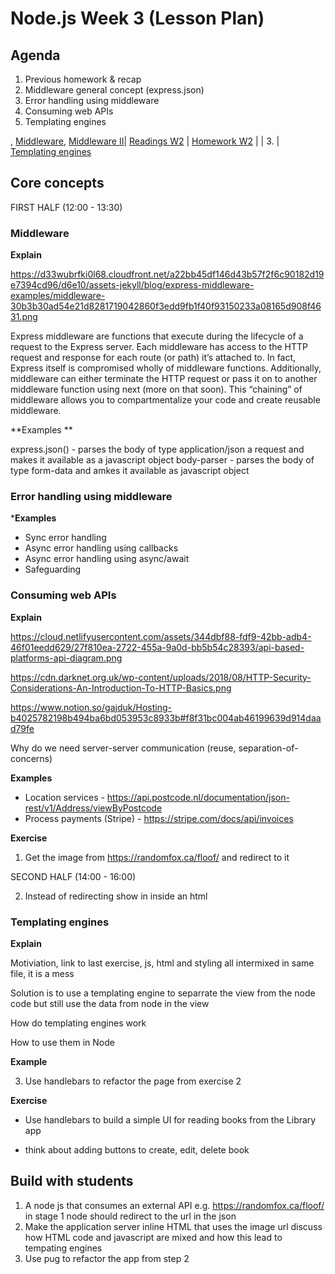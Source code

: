 # Node.js Week 3 (Lesson Plan)

## Agenda

1. Previous homework & recap
2. Middleware general concept (express.json)
3. Error handling using middleware
4. Consuming web APIs
5. Templating engines

, [Middleware](https://medium.com/@jamischarles/what-is-middleware-a-simple-explanation-bb22d6b41d01), [Middleware II](https://www.youtube.com/watch?v=9HOem0amlyg)| [Readings W2](week2/README.md) | [Homework W2](week2/homework/README.md) |
| 3. | [Templating engines](https://www.youtube.com/watch?v=oZGmHNZv7Sc)

## Core concepts

FIRST HALF (12:00 - 13:30)

### Middleware

**Explain**

https://d33wubrfki0l68.cloudfront.net/a22bb45df146d43b57f2f6c90182d19e7394cd96/d6e10/assets-jekyll/blog/express-middleware-examples/middleware-30b3b30ad54e21d8281719042860f3edd9fb1f40f93150233a08165d908f4631.png

Express middleware are functions that execute during the lifecycle of a request to the Express server. Each middleware has access to the HTTP request and response for each route (or path) it’s attached to. In fact, Express itself is compromised wholly of middleware functions. Additionally, middleware can either terminate the HTTP request or pass it on to another middleware function using next (more on that soon). This “chaining” of middleware allows you to compartmentalize your code and create reusable middleware.

**Examples **  

express.json() - parses the body of type application/json a request and makes it available as a javascript object
body-parser    - parses the body of type form-data and amkes it available as javascript object

### Error handling using middleware

***Examples**  

* Sync error handling  
* Async error handling using callbacks
* Async error handling using async/await
* Safeguarding

### Consuming web APIs

**Explain**

https://cloud.netlifyusercontent.com/assets/344dbf88-fdf9-42bb-adb4-46f01eedd629/27f810ea-2722-455a-9a0d-bb5b54c28393/api-based-platforms-api-diagram.png

https://cdn.darknet.org.uk/wp-content/uploads/2018/08/HTTP-Security-Considerations-An-Introduction-To-HTTP-Basics.png

https://www.notion.so/gajduk/Hosting-b4025782198b494ba6bd053953c8933b#f8f31bc004ab46199639d914daad79fe

Why do we need server-server communication (reuse, separation-of-concerns)

**Examples**

* Location services - https://api.postcode.nl/documentation/json-rest/v1/Address/viewByPostcode
* Process payments (Stripe)  - https://stripe.com/docs/api/invoices

**Exercise**

1. Get the image from https://randomfox.ca/floof/ and redirect to it


SECOND HALF (14:00 - 16:00)

2. Instead of redirecting show in inside an html

### Templating engines

**Explain**

Motiviation, link to last exercise, js, html and styling all intermixed in same file, it is a mess

Solution is to use a templating engine to separrate the view from the node code but still use the data from node in the view

How do templating engines work

How to use them in Node

**Example**

3. Use handlebars to refactor the page from exercise 2

**Exercise**

* Use handlebars to build a simple UI for reading books from the Library app
- think about adding buttons to create, edit, delete book

## Build with students

1. A node js that consumes an external API e.g. https://randomfox.ca/floof/
   in stage 1 node should redirect to the url in the json
2. Make the application server inline HTML that uses the image url
   discuss how HTML code and javascript are mixed and how this lead to tempating engines
3. Use pug to refactor the app from step 2
   
